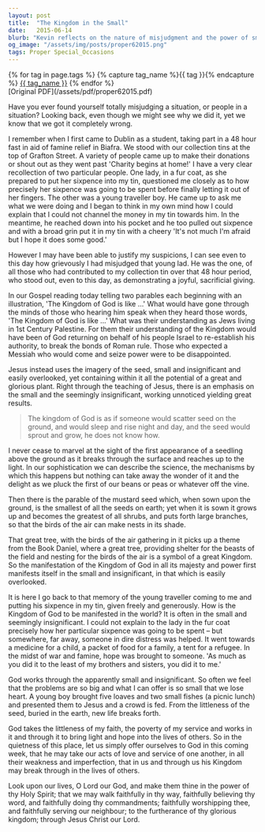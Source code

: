 ```yaml
---
layout: post
title:  "The Kingdom in the Small"
date:   2015-06-14
blurb: "Kevin reflects on the nature of misjudgment and the power of small, seemingly insignificant actions to manifest the Kingdom of God. Drawing from personal experiences and biblical parables, he emphasizes how small acts of kindness and faith can have a profound impact on the world. The sermon encourages us to offer our modest contributions to God, trusting that He will work through them to bring hope and transformation."
og_image: "/assets/img/posts/proper62015.png"
tags: Proper Special_Occasions
---    
```

<div class="tag-pills">
  {% for tag in page.tags %}
    {% capture tag_name %}{{ tag }}{% endcapture %}
    <a href="{{ site.baseurl }}/tag/{{ tag_name | slugify }}" class="tag-pill">{{ tag_name }}</a>
  {% endfor %}
</div>
[Original PDF](/assets/pdf/proper62015.pdf)

Have you ever found yourself totally misjudging a situation, or people in a situation? Looking back, even though we might see why we did it, yet we know that we got it completely wrong.

I remember when I first came to Dublin as a student, taking part in a 48 hour fast in aid of famine relief in Biafra. We stood with our collection tins at the top of Grafton Street. A variety of people came up to make their donations or shout out as they went past 'Charity begins at home!' I have a very clear recollection of two particular people. One lady, in a fur coat, as she prepared to put her sixpence into my tin, questioned me closely as to how precisely her sixpence was going to be spent before finally letting it out of her fingers. The other was a young traveller boy. He came up to ask me what we were doing and I began to think in my own mind how I could explain that I could not channel the money in my tin towards him. In the meantime, he reached down into his pocket and he too pulled out sixpence and with a broad grin put it in my tin with a cheery 'It's not much I'm afraid but I hope it does some good.'

However I may have been able to justify my suspicions, I can see even to this day how grievously I had misjudged that young lad. He was the one, of all those who had contributed to my collection tin over that 48 hour period, who stood out, even to this day, as demonstrating a joyful, sacrificial giving.

In our Gospel reading today telling two parables each beginning with an illustration, 'The Kingdom of God is like ...' What would have gone through the minds of those who hearing him speak when they heard those words, 'The Kingdom of God is like ...' What was their understanding as Jews living in 1st Century Palestine. For them their understanding of the Kingdom would have been of God returning on behalf of his people Israel to re-establish his authority, to break the bonds of Roman rule. Those who expected a Messiah who would come and seize power were to be disappointed.

Jesus instead uses the imagery of the seed, small and insignificant and easily overlooked, yet containing within it all the potential of a great and glorious plant. Right through the teaching of Jesus, there is an emphasis on the small and the seemingly insignificant, working unnoticed yielding great results.

> The kingdom of God is as if someone would scatter seed on the ground, and would sleep and rise night and day, and the seed would sprout and grow, he does not know how.

I never cease to marvel at the sight of the first appearance of a seedling above the ground as it breaks through the surface and reaches up to the light. In our sophistication we can describe the science, the mechanisms by which this happens but nothing can take away the wonder of it and the delight as we pluck the first of our beans or peas or whatever off the vine.

Then there is the parable of the mustard seed which, when sown upon the ground, is the smallest of all the seeds on earth; yet when it is sown it grows up and becomes the greatest of all shrubs, and puts forth large branches, so that the birds of the air can make nests in its shade.

That great tree, with the birds of the air gathering in it picks up a theme from the Book Daniel, where a great tree, providing shelter for the beasts of the field and nesting for the birds of the air is a symbol of a great Kingdom. So the manifestation of the Kingdom of God in all its majesty and power first manifests itself in the small and insignificant, in that which is easily overlooked.

It is here I go back to that memory of the young traveller coming to me and putting his sixpence in my tin, given freely and generously. How is the Kingdom of God to be manifested in the world? It is often in the small and seemingly insignificant. I could not explain to the lady in the fur coat precisely how her particular sixpence was going to be spent – but somewhere, far away, someone in dire distress was helped. It went towards a medicine for a child, a packet of food for a family, a tent for a refugee. In the midst of war and famine, hope was brought to someone. 'As much as you did it to the least of my brothers and sisters, you did it to me.'

God works through the apparently small and insignificant. So often we feel that the problems are so big and what I can offer is so small that we lose heart. A young boy brought five loaves and two small fishes (a picnic lunch) and presented them to Jesus and a crowd is fed. From the littleness of the seed, buried in the earth, new life breaks forth.

God takes the littleness of my faith, the poverty of my service and works in it and through it to bring light and hope into the lives of others. So in the quietness of this place, let us simply offer ourselves to God in this coming week, that he may take our acts of love and service of one another, in all their weakness and imperfection, that in us and through us his Kingdom may break through in the lives of others.

Look upon our lives, O Lord our God, and make them thine in the power of thy Holy Spirit; that we may walk faithfully in thy way, faithfully believing thy word, and faithfully doing thy commandments; faithfully worshipping thee, and faithfully serving our neighbour; to the furtherance of thy glorious kingdom; through Jesus Christ our Lord.
